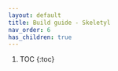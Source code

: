 ```yaml
---
layout: default
title: Build guide - Skeletyl
nav_order: 6
has_children: true
---
```


1. TOC
{:toc}
